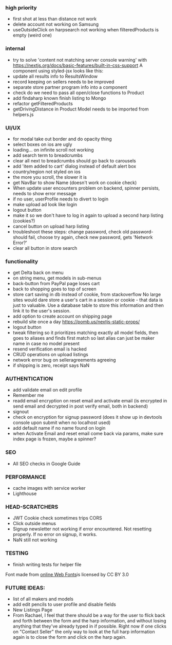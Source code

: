 ### high priority
- first shot at less than distance not work
- delete account not working on Samsung
- useOutsideClick on harpsearch not working when filteredProducts is empty (weird one)

### internal
- try to solve 'content not matching server console warning' with https://nextjs.org/docs/basic-features/built-in-css-support A component using styled-jsx looks like this:
- update all results info to ResultsWindow
- record keeping on sellers needs to be improved
- separate store partner program info into a component
- check do we need to pass all open/close functions to Product
- add findaharp known finish listing to Mongo
- refactor getFilteredProducts
- getDrivingDistance in Product Model needs to be imported from helpers.js

### UI/UX
- for modal take out border and do opacity thing
- select boxes on ios are ugly
- loading... on infinite scroll not working
- add search term to breadcrumbs
- clear all next to breadcrumbs should go back to carousels
- add 'item added to cart' dialog instead of default alert box
- country/region not styled on ios
- the more you scroll, the slower it is
- get NavBar to show Name (doesn't work on cookie check)
- When update user encounters problem on backend, spinner persists, needs to show error message
- if no user, userProfile needs to divert to login
- make upload ad look like login
- logout button
- make it so we don't have to log in again to upload a second harp listing (cookies?)
- cancel button on upload harp listing
- troubleshoot these steps: change password, check old password-should fail, choose try again, check new password, gets 'Network Error?'
- clear all button in store search

### functionality
- get Delta back on menu
- on string menu, get models in sub-menus
- back-button from PayPal page loses cart
- back to shopping goes to top of screen
- store cart saving in db instead of cookie, from stackoverflow No large sites would dare store a user's cart in a session or cookie - that data is just to valuable. Use a database table to store this information and then link it to the user's session. 
- add option to create account on shipping page
- rebuild site once a day https://pomb.us/nextjs-static-props/
- logout button
- tweak filtering so it prioritizes matching exactly all model fields, then goes to aliases and finds first match so last alias can just be maker name in case no model present
- resend verification email is hacked
- CRUD operations on upload listings
- network error bug on selleragreements agreeing
- if shipping is zero, receipt says NaN


### AUTHENTICATION
- add validate email on edit profile
- Remember me
- readd email encryption on reset email and activate email (is encrypted in send email and decrypted in post verify email, both in backend)
- signout
- check on encryption for signup password (does it show up in devtools console upon submit when no localhost used)
- add default name if no name found on login
- when Activate Email and reset email come back via params, make sure index page is frozen, maybe a spinner?

### SEO
- All SEO checks in Google Guide

### PERFORMANCE
- cache images with service worker
- Lighthouse

### HEAD-SCRATCHERS
- JWT Cookie check sometimes trips CORS
- Click outside menus
- Signup newsletter not working if error encountered. Not resetting properly. If no error on signup, it works.
- NaN still not working

### TESTING

- finish writing tests for helper file

<div>Font made from <a href="http://www.onlinewebfonts.com">online Web Fonts</a>is licensed by CC BY 3.0</div>

### FUTURE IDEAS:

- list of all makers and models
- add edit pencils to user profile and disable fields
- New Listings Page
- From Rachael, I feel that there should be a way for the user to flick back and forth between the form and the harp information, and without losing anything that they've already typed in if possible. Right now if one clicks on "Contact Seller" the only way to look at the full harp information again is to close the form and click on the harp again. 
